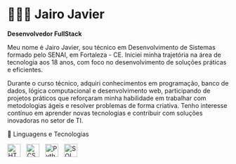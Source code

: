 # 👩🏻‍💻 Jairo Javier

**Desenvolvedor FullStack**

Meu nome é Jairo Javier, sou técnico em Desenvolvimento de Sistemas formado pelo SENAI, em Fortaleza - CE. Iniciei minha trajetória na área de tecnologia aos 18 anos, com foco no desenvolvimento de soluções práticas e eficientes. 

Durante o curso técnico, adquiri conhecimentos em programação, banco de dados, lógica computacional e desenvolvimento web, participando de projetos práticos que reforçaram minha habilidade em trabalhar com metodologias ágeis e resolver problemas de forma criativa. Tenho interesse contínuo em aprender novas tecnologias e contribuir com soluções inovadoras no setor de TI.

<p align="left">
    <a 
---

### 🤖 Linguagens e Tecnologias

<img 
    align="left" 
    alt="HTML"
    title="HTML" 
    width="30px" 
    style="padding-right: 10px;" 
    src="https://cdn.jsdelivr.net/gh/devicons/devicon@latest/icons/html5/html5-original.svg" 
/>
<img 
    align="left" 
    alt="CSS" 
    title="CSS"
    width="30px" 
    style="padding-right: 10px;" 
    src="https://cdn.jsdelivr.net/gh/devicons/devicon@latest/icons/css3/css3-original.svg" 
/>

<img 
    align="left" 
    alt="Python" 
    title="Python"
    width="30px" 
    style="padding-right: 10px;" 
    src="https://cdn.jsdelivr.net/gh/devicons/devicon@latest/icons/python/python-original.svg" 
/>
<img 
    align="left" 
    alt="SQL" 
    title="SQL"
    width="30px" 
    style="padding-right: 10px;" 
    src="https://www.svgrepo.com/show/303251/mysql-logo.svg" 
/>
<br/>
<br/>

